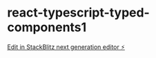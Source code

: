 # react-typescript-typed-components1

[Edit in StackBlitz next generation editor ⚡️](https://stackblitz.com/~/github.com/mluighy/react-typescript-typed-components1)